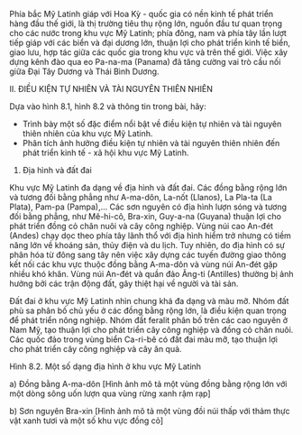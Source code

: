 Phía bắc Mỹ Latinh giáp với Hoa Kỳ - quốc gia có nền kinh tế phát triển hàng đầu thế giới, là thị trường tiêu thụ rộng lớn, nguồn đầu tư quan trọng cho các nước trong khu vực Mỹ Latinh; phía đông, nam và phía tây lần lượt tiếp giáp với các biển và đại dương lớn, thuận lợi cho phát triển kinh tế biển, giao lưu, hợp tác giữa các quốc gia trong khu vực và trên thế giới. Việc xây dựng kênh đào qua eo Pa-na-ma (Panama) đã tăng cường vai trò cầu nối giữa Đại Tây Dương và Thái Bình Dương.

II. ĐIỀU KIỆN TỰ NHIÊN VÀ TÀI NGUYÊN THIÊN NHIÊN

Dựa vào hình 8.1, hình 8.2 và thông tin trong bài, hãy:
- Trình bày một số đặc điểm nổi bật về điều kiện tự nhiên và tài nguyên thiên nhiên của khu vực Mỹ Latinh.
- Phân tích ảnh hưởng điều kiện tự nhiên và tài nguyên thiên nhiên đến phát triển kinh tế - xã hội khu vực Mỹ Latinh.

1. Địa hình và đất đai

Khu vực Mỹ Latinh đa dạng về địa hình và đất đai. Các đồng bằng rộng lớn và tương đối bằng phẳng như A-ma-dôn, La-nốt (Llanos), La Pla-ta (La Plata), Pam-pa (Pampa),... Các sơn nguyên có địa hình lượn sóng và tương đối bằng phẳng, như Mê-hi-cô, Bra-xin, Guy-a-na (Guyana) thuận lợi cho phát triển đồng cỏ chăn nuôi và cây công nghiệp. Vùng núi cao An-đét (Andes) chạy dọc theo phía tây lãnh thổ với địa hình hiểm trở nhưng có tiềm năng lớn về khoáng sản, thủy điện và du lịch. Tuy nhiên, do địa hình có sự phân hóa từ đông sang tây nên việc xây dựng các tuyến đường giao thông kết nối các khu vực thuộc đồng bằng A-ma-dôn và vùng núi An-đét gặp nhiều khó khăn. Vùng núi An-đét và quần đảo Ăng-ti (Antilles) thường bị ảnh hưởng bởi các trận động đất, gây thiệt hại về người và tài sản.

Đất đai ở khu vực Mỹ Latinh nhìn chung khá đa dạng và màu mỡ. Nhóm đất phù sa phân bố chủ yếu ở các đồng bằng rộng lớn, là điều kiện quan trọng để phát triển nông nghiệp. Nhóm đất feralit phân bố trên các cao nguyên ở Nam Mỹ, tạo thuận lợi cho phát triển cây công nghiệp và đồng cỏ chăn nuôi. Các quốc đảo trong vùng biển Ca-ri-bê có đất đai màu mỡ, tạo thuận lợi cho phát triển cây công nghiệp và cây ăn quả.

Hình 8.2. Một số dạng địa hình ở khu vực Mỹ Latinh

a) Đồng bằng A-ma-dôn
[Hình ảnh mô tả một vùng đồng bằng rộng lớn với một dòng sông uốn lượn qua vùng rừng xanh rậm rạp]

b) Sơn nguyên Bra-xin
[Hình ảnh mô tả một vùng đồi núi thấp với thảm thực vật xanh tươi và một số khu vực đồng cỏ]